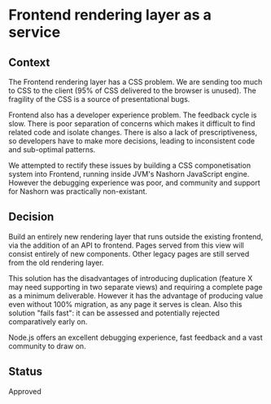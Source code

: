 # Frontend rendering layer as a service

## Context

The Frontend rendering layer has a CSS problem. We are sending too much to CSS to the client (95% of CSS delivered to the browser is unused). The
fragility of the CSS is a source of presentational bugs.

Frontend also has a developer experience problem. The feedback cycle is slow. There is poor separation of concerns which makes it difficult to find
related code and isolate changes. There is also a lack of prescriptiveness, so developers have to make more decisions, leading to inconsistent code
and sub-optimal patterns.

We attempted to rectify these issues by building a CSS componetisation system into Frontend, running inside JVM's Nashorn JavaScript engine. However
the debugging experience was poor, and community and support for Nashorn was practically non-existant.

## Decision

Build an entirely new rendering layer that runs outside the existing frontend, via the addition of an API to frontend. Pages served from this view will 
consist entirely of new components. Other legacy pages are still served from the old rendering layer. 

This solution has the disadvantages of introducing duplication (feature X may need supporting in two separate views) and requiring a complete page as a
minimum deliverable. However it has the advantage of producing value even without 100% migration, as any page it serves is clean. Also this solution
"fails fast": it can be assessed and potentially rejected comparatively early on.

Node.js offers an excellent debugging experience, fast feedback and a vast community to draw on.

## Status

Approved

